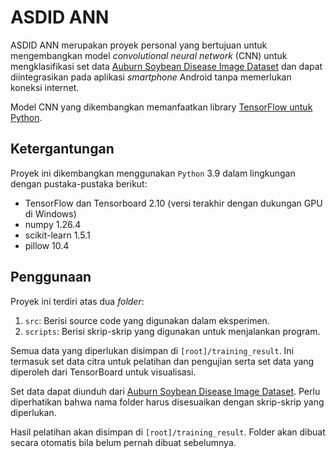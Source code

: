 # ASDID ANN

ASDID ANN merupakan proyek personal yang bertujuan untuk mengembangkan model *convolutional neural network* (CNN) untuk mengklasifikasi set data [Auburn Soybean Disease Image Dataset](https://datadryad.org/stash/dataset/doi:10.5061/dryad.41ns1rnj3) dan dapat diintegrasikan pada aplikasi *smartphone* Android tanpa memerlukan koneksi internet. 

Model CNN yang dikembangkan memanfaatkan library [TensorFlow untuk Python](https://github.com/tensorflow/tensorflow).

## Ketergantungan
Proyek ini dikembangkan menggunakan `Python` 3.9 dalam lingkungan dengan pustaka-pustaka berikut:
- TensorFlow dan Tensorboard 2.10 (versi terakhir dengan dukungan GPU di Windows)
- numpy 1.26.4
- scikit-learn 1.5.1
- pillow 10.4

## Penggunaan
Proyek ini terdiri atas dua *folder*:
  1. `src`: Berisi source code yang digunakan dalam eksperimen.
  2. `scripts`: Berisi skrip-skrip yang digunakan untuk menjalankan program. 

Semua data yang diperlukan disimpan di `[root]/training_result`. Ini termasuk set data citra untuk pelatihan dan pengujian serta set data yang diperoleh dari TensorBoard untuk visualisasi.

Set data dapat diunduh dari [Auburn Soybean Disease Image Dataset](https://datadryad.org/stash/dataset/doi:10.5061/dryad.41ns1rnj3). Perlu diperhatikan bahwa nama folder harus disesuaikan dengan skrip-skrip yang diperlukan.

Hasil pelatihan akan disimpan di `[root]/training_result`. Folder akan dibuat secara otomatis bila belum pernah dibuat sebelumnya.
